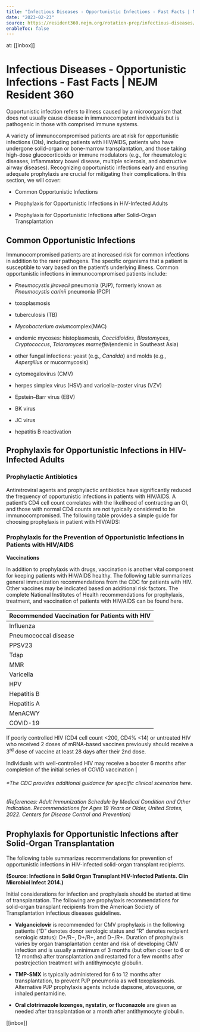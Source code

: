 ```yaml
---
title: "Infectious Diseases - Opportunistic Infections - Fast Facts | NEJM Resident 360"
date: "2023-02-23"
source: https://resident360.nejm.org/rotation-prep/infectious-diseases/opportunistic-infections/fast-facts
enableToc: false
---
```


at: [[inbox]]

# Infectious Diseases - Opportunistic Infections - Fast Facts | NEJM Resident 360
Opportunistic infection refers to illness caused by a microorganism that does not usually cause disease in immunocompetent individuals but is pathogenic in those with comprised immune systems.

A variety of immunocompromised patients are at risk for opportunistic infections (OIs), including patients with HIV/AIDS, patients who have undergone solid-organ or bone-marrow transplantation, and those taking high-dose glucocorticoids or immune modulators (e.g., for rheumatologic diseases, inflammatory bowel disease, multiple sclerosis, and obstructive airway diseases). Recognizing opportunistic infections early and ensuring adequate prophylaxis are crucial for mitigating their complications. In this section, we will cover:

*   Common Opportunistic Infections
    
*   Prophylaxis for Opportunistic Infections in HIV-Infected Adults
    
*   Prophylaxis for Opportunistic Infections after Solid-Organ Transplantation  
      
    

## Common Opportunistic Infections

Immunocompromised patients are at increased risk for common infections in addition to the rarer pathogens. The specific organisms that a patient is susceptible to vary based on the patient’s underlying illness. Common opportunistic infections in immunocompromised patients include:

*   *Pneumocystis jirovecii* pneumonia (PJP), formerly known as *Pneumocystis carinii* pneumonia (PCP)
    
*   toxoplasmosis
    
*   tuberculosis (TB)
    
*   *Mycobacterium avium*complex(MAC)
    
*   endemic mycoses: histoplasmosis, *Coccidioides*, *Blastomyces*, *Cryptococcus*, *Talaromyces marneffei*(endemic in Southeast Asia)
    
*   other fungal infections: yeast (e.g., *Candida*) and molds (e.g., *Aspergillus* or mucormycosis)
    
*   cytomegalovirus (CMV)
    
*   herpes simplex virus (HSV) and varicella–zoster virus (VZV)
    
*   Epstein–Barr virus (EBV)
    
*   BK virus
    
*   JC virus
    
*   hepatitis B reactivation  
      
    

## Prophylaxis for Opportunistic Infections in HIV-Infected Adults

### Prophylactic Antibiotics

Antiretroviral agents and prophylactic antibiotics have significantly reduced the frequency of opportunistic infections in patients with HIV/AIDS. A patient’s CD4 cell count correlates with the likelihood of contracting an OI, and those with normal CD4 counts are not typically considered to be immunocompromised. The following table provides a simple guide for choosing prophylaxis in patient with HIV/AIDS:

### Prophylaxis for the Prevention of Opportunistic Infections in Patients with HIV/AIDS

**Vaccinations**

In addition to prophylaxis with drugs, vaccination is another vital component for keeping patients with HIV/AIDS healthy. The following table summarizes general immunization recommendations from the CDC for patients with HIV. Other vaccines may be indicated based on additional risk factors. The complete National Institutes of Health recommendations for prophylaxis, treatment, and vaccination of patients with HIV/AIDS can be found here.

| Recommended Vaccination for Patients with HIV |
| --- |
| Influenza | 1 dose annually (live attenuated influenza vaccine [LAIV] not recommended) |
| Pneumococcal disease | Either 1 dose of PCV15 followed by a dose of pneumococcal polysaccharide vaccine (PPSV23), OR a single dose of PCV20* |
| PPSV23 | 1, 2, or 3 doses depending on age and indication |
| Tdap | 1 dose Tdap, Td booster every 10 years |
| MMR | Not recommended if CD4 count <200 cells/mm<sup>3</sup> | 1 or 2 doses if CD4 count ≥200 cells/mm<sup>3</sup> |
| Varicella | Not recommended if if CD4 count <200 cells/mm<sup>3</sup> | 2 doses if CD4 count ≥200 cells/mm<sup>3</sup> |
| HPV | 3 doses through age 26 years |
| Hepatitis B  
Hepatitis A | 2 or 3 doses depending on vaccine |
| MenACWY | 1 or 2 doses depending on indication |
| COVID-19 | May receive 1 dose of J&J/Janssen vaccine or 2 doses of mRNA-based vaccines  
  
If poorly controlled HIV (CD4 cell count <200, CD4% <14) or untreated HIV who received 2 doses of mRNA-based vaccines previously should receive a 3<sup>rd</sup> dose of vaccine at least 28 days after their 2nd dose.  
  
Individuals with well-controlled HIV may receive a booster 6 months after completion of the initial series of COVID vaccination |

###### *The CDC provides additional guidance for specific clinical scenarios here.

###### (References: Adult Immunization Schedule by Medical Condition and Other Indication. Recommendations for Ages 19 Years or Older, United States, 2022. Centers for Disease Control and Prevention)

## Prophylaxis for Opportunistic Infections after Solid-Organ Transplantation

The following table summarizes recommendations for prevention of opportunistic infections in HIV-infected solid-organ transplant recipients.

  
**(Source: Infections in Solid Organ Transplant HIV-Infected Patients. Clin Microbiol Infect 2014.)**

Initial considerations for infection and prophylaxis should be started at time of transplantation. The following are prophylaxis recommendations for solid-organ transplant recipients from the American Society of Transplantation infectious diseases guidelines.

*   **Valganciclovir** is recommended for CMV prophylaxis in the following patients (“D” denotes donor serologic status and “R” denotes recipient serologic status): D+/R−, D+/R+, and D−/R+. Duration of prophylaxis varies by organ transplantation center and risk of developing CMV infection and is usually a minimum of 3 months (but often closer to 6 or 12 months) after transplantation and restarted for a few months after postrejection treatment with antithymocyte globulin.
    
*   **TMP-SMX** is typically administered for 6 to 12 months after transplantation, to prevent PJP pneumonia as well toxoplasmosis. Alternative PJP prophylaxis agents include dapsone, atovaquone, or inhaled pentamidine.
    
*   **Oral clotrimazole lozenges, nystatin, or fluconazole** are given as needed after transplantation or a month after antithymocyte globulin.

[[inbox]]